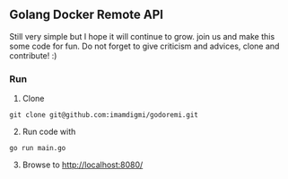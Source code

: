## Golang Docker Remote API
Still very simple but I hope it will continue to grow. join us and make this some code for fun.
Do not forget to give criticism and advices, clone and contribute! :)

### Run
1. Clone
```
git clone git@github.com:imamdigmi/godoremi.git
```

2. Run code with
```
go run main.go
```

3. Browse to [http://localhost:8080/](http://localhost:8080/)
